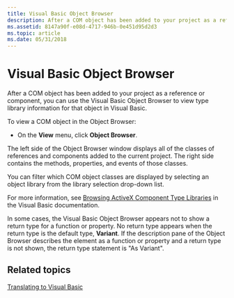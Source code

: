 ```yaml
---
title: Visual Basic Object Browser
description: After a COM object has been added to your project as a reference or component, you can use the Visual Basic Object Browser to view type library information for that object in Visual Basic.
ms.assetid: 8147a90f-e08d-4717-946b-0e451d95d2d3
ms.topic: article
ms.date: 05/31/2018
---
```


# Visual Basic Object Browser

After a COM object has been added to your project as a reference or component, you can use the Visual Basic Object Browser to view type library information for that object in Visual Basic.

To view a COM object in the Object Browser:

-   On the **View** menu, click **Object Browser**.

The left side of the Object Browser window displays all of the classes of references and components added to the current project. The right side contains the methods, properties, and events of those classes.

You can filter which COM object classes are displayed by selecting an object library from the library selection drop-down list.

For more information, see [Browsing ActiveX Component Type Libraries](/previous-versions/visualstudio/visual-basic-6/aa240782(v=vs.60)) in the Visual Basic documentation.

In some cases, the Visual Basic Object Browser appears not to show a return type for a function or property. No return type appears when the return type is the default type, **Variant**. If the description pane of the Object Browser describes the element as a function or property and a return type is not shown, the return type statement is "As Variant".

## Related topics

<dl> <dt>

[Translating to Visual Basic](translating-to-visual-basic.md)
</dt> </dl>

 

 